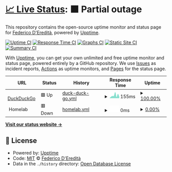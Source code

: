 # [📈 Live Status](https://maxiride.github.io/upptime): <!--live status--> **🟧 Partial outage**

This repository contains the open-source uptime monitor and status page for [Federico D'Eredità](https://maxiride.github.io/upptime), powered by [Upptime](https://github.com/upptime/upptime).

[![Uptime CI](https://github.com/maxiride/upptime/workflows/Uptime%20CI/badge.svg)](https://github.com/upptime/upptime/actions?query=workflow%3A%22Uptime+CI%22)
[![Response Time CI](https://github.com/maxiride/upptime/workflows/Response%20Time%20CI/badge.svg)](https://github.com/upptime/upptime/actions?query=workflow%3A%22Response+Time+CI%22)
[![Graphs CI](https://github.com/maxiride/upptime/workflows/Graphs%20CI/badge.svg)](https://github.com/upptime/upptime/actions?query=workflow%3A%22Graphs+CI%22)
[![Static Site CI](https://github.com/maxiride/upptime/workflows/Static%20Site%20CI/badge.svg)](https://github.com/upptime/upptime/actions?query=workflow%3A%22Static+Site+CI%22)
[![Summary CI](https://github.com/maxiride/upptime/workflows/Summary%20CI/badge.svg)](https://github.com/upptime/upptime/actions?query=workflow%3A%22Summary+CI%22)

With [Upptime](https://upptime.js.org), you can get your own unlimited and free uptime monitor and status page, powered entirely by a GitHub repository. We use [Issues](https://github.com/maxiride/upptime/issues) as incident reports, [Actions](https://github.com/maxiride/upptime/actions) as uptime monitors, and [Pages](https://maxiride.github.io/upptime) for the status page.

<!--start: status pages-->
<!-- This summary is generated by Upptime (https://github.com/upptime/upptime) -->
<!-- Do not edit this manually, your changes will be overwritten -->
<!-- prettier-ignore -->
| URL | Status | History | Response Time | Uptime |
| --- | ------ | ------- | ------------- | ------ |
| <img alt="" src="https://favicons.githubusercontent.com/duckduckgo.com" height="13"> [DuckDuckGo](https://duckduckgo.com/) | 🟩 Up | [duck-duck-go.yml](https://github.com/maxiride/upptime/commits/HEAD/history/duck-duck-go.yml) | <details><summary><img alt="Response time graph" src="./graphs/duck-duck-go/response-time-week.png" height="20"> 155ms</summary><br><a href="https://maxiride.github.io/upptime/history/duck-duck-go"><img alt="Response time 121" src="https://img.shields.io/endpoint?url=https%3A%2F%2Fraw.githubusercontent.com%2Fmaxiride%2Fupptime%2FHEAD%2Fapi%2Fduck-duck-go%2Fresponse-time.json"></a><br><a href="https://maxiride.github.io/upptime/history/duck-duck-go"><img alt="24-hour response time 289" src="https://img.shields.io/endpoint?url=https%3A%2F%2Fraw.githubusercontent.com%2Fmaxiride%2Fupptime%2FHEAD%2Fapi%2Fduck-duck-go%2Fresponse-time-day.json"></a><br><a href="https://maxiride.github.io/upptime/history/duck-duck-go"><img alt="7-day response time 155" src="https://img.shields.io/endpoint?url=https%3A%2F%2Fraw.githubusercontent.com%2Fmaxiride%2Fupptime%2FHEAD%2Fapi%2Fduck-duck-go%2Fresponse-time-week.json"></a><br><a href="https://maxiride.github.io/upptime/history/duck-duck-go"><img alt="30-day response time 135" src="https://img.shields.io/endpoint?url=https%3A%2F%2Fraw.githubusercontent.com%2Fmaxiride%2Fupptime%2FHEAD%2Fapi%2Fduck-duck-go%2Fresponse-time-month.json"></a><br><a href="https://maxiride.github.io/upptime/history/duck-duck-go"><img alt="1-year response time 121" src="https://img.shields.io/endpoint?url=https%3A%2F%2Fraw.githubusercontent.com%2Fmaxiride%2Fupptime%2FHEAD%2Fapi%2Fduck-duck-go%2Fresponse-time-year.json"></a></details> | <details><summary><a href="https://maxiride.github.io/upptime/history/duck-duck-go">100.00%</a></summary><a href="https://maxiride.github.io/upptime/history/duck-duck-go"><img alt="All-time uptime 100.00%" src="https://img.shields.io/endpoint?url=https%3A%2F%2Fraw.githubusercontent.com%2Fmaxiride%2Fupptime%2FHEAD%2Fapi%2Fduck-duck-go%2Fuptime.json"></a><br><a href="https://maxiride.github.io/upptime/history/duck-duck-go"><img alt="24-hour uptime 100.00%" src="https://img.shields.io/endpoint?url=https%3A%2F%2Fraw.githubusercontent.com%2Fmaxiride%2Fupptime%2FHEAD%2Fapi%2Fduck-duck-go%2Fuptime-day.json"></a><br><a href="https://maxiride.github.io/upptime/history/duck-duck-go"><img alt="7-day uptime 100.00%" src="https://img.shields.io/endpoint?url=https%3A%2F%2Fraw.githubusercontent.com%2Fmaxiride%2Fupptime%2FHEAD%2Fapi%2Fduck-duck-go%2Fuptime-week.json"></a><br><a href="https://maxiride.github.io/upptime/history/duck-duck-go"><img alt="30-day uptime 100.00%" src="https://img.shields.io/endpoint?url=https%3A%2F%2Fraw.githubusercontent.com%2Fmaxiride%2Fupptime%2FHEAD%2Fapi%2Fduck-duck-go%2Fuptime-month.json"></a><br><a href="https://maxiride.github.io/upptime/history/duck-duck-go"><img alt="1-year uptime 100.00%" src="https://img.shields.io/endpoint?url=https%3A%2F%2Fraw.githubusercontent.com%2Fmaxiride%2Fupptime%2FHEAD%2Fapi%2Fduck-duck-go%2Fuptime-year.json"></a></details>
| <img alt="" src="https://favicons.githubusercontent.com/null" height="13"> Homelab | 🟥 Down | [homelab.yml](https://github.com/maxiride/upptime/commits/HEAD/history/homelab.yml) | <details><summary><img alt="Response time graph" src="./graphs/homelab/response-time-week.png" height="20"> 0ms</summary><br><a href="https://maxiride.github.io/upptime/history/homelab"><img alt="Response time 0" src="https://img.shields.io/endpoint?url=https%3A%2F%2Fraw.githubusercontent.com%2Fmaxiride%2Fupptime%2FHEAD%2Fapi%2Fhomelab%2Fresponse-time.json"></a><br><a href="https://maxiride.github.io/upptime/history/homelab"><img alt="24-hour response time 0" src="https://img.shields.io/endpoint?url=https%3A%2F%2Fraw.githubusercontent.com%2Fmaxiride%2Fupptime%2FHEAD%2Fapi%2Fhomelab%2Fresponse-time-day.json"></a><br><a href="https://maxiride.github.io/upptime/history/homelab"><img alt="7-day response time 0" src="https://img.shields.io/endpoint?url=https%3A%2F%2Fraw.githubusercontent.com%2Fmaxiride%2Fupptime%2FHEAD%2Fapi%2Fhomelab%2Fresponse-time-week.json"></a><br><a href="https://maxiride.github.io/upptime/history/homelab"><img alt="30-day response time 0" src="https://img.shields.io/endpoint?url=https%3A%2F%2Fraw.githubusercontent.com%2Fmaxiride%2Fupptime%2FHEAD%2Fapi%2Fhomelab%2Fresponse-time-month.json"></a><br><a href="https://maxiride.github.io/upptime/history/homelab"><img alt="1-year response time 0" src="https://img.shields.io/endpoint?url=https%3A%2F%2Fraw.githubusercontent.com%2Fmaxiride%2Fupptime%2FHEAD%2Fapi%2Fhomelab%2Fresponse-time-year.json"></a></details> | <details><summary><a href="https://maxiride.github.io/upptime/history/homelab">0.00%</a></summary><a href="https://maxiride.github.io/upptime/history/homelab"><img alt="All-time uptime 0.00%" src="https://img.shields.io/endpoint?url=https%3A%2F%2Fraw.githubusercontent.com%2Fmaxiride%2Fupptime%2FHEAD%2Fapi%2Fhomelab%2Fuptime.json"></a><br><a href="https://maxiride.github.io/upptime/history/homelab"><img alt="24-hour uptime 0.00%" src="https://img.shields.io/endpoint?url=https%3A%2F%2Fraw.githubusercontent.com%2Fmaxiride%2Fupptime%2FHEAD%2Fapi%2Fhomelab%2Fuptime-day.json"></a><br><a href="https://maxiride.github.io/upptime/history/homelab"><img alt="7-day uptime 0.00%" src="https://img.shields.io/endpoint?url=https%3A%2F%2Fraw.githubusercontent.com%2Fmaxiride%2Fupptime%2FHEAD%2Fapi%2Fhomelab%2Fuptime-week.json"></a><br><a href="https://maxiride.github.io/upptime/history/homelab"><img alt="30-day uptime 0.00%" src="https://img.shields.io/endpoint?url=https%3A%2F%2Fraw.githubusercontent.com%2Fmaxiride%2Fupptime%2FHEAD%2Fapi%2Fhomelab%2Fuptime-month.json"></a><br><a href="https://maxiride.github.io/upptime/history/homelab"><img alt="1-year uptime 0.00%" src="https://img.shields.io/endpoint?url=https%3A%2F%2Fraw.githubusercontent.com%2Fmaxiride%2Fupptime%2FHEAD%2Fapi%2Fhomelab%2Fuptime-year.json"></a></details>

<!--end: status pages-->

[**Visit our status website →**](https://maxiride.github.io/upptime)

## 📄 License

- Powered by: [Upptime](https://github.com/upptime/upptime)
- Code: [MIT](./LICENSE) © [Federico D'Eredità](https://maxiride.github.io/upptime)
- Data in the `./history` directory: [Open Database License](https://opendatacommons.org/licenses/odbl/1-0/)
